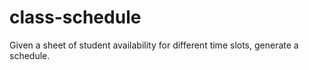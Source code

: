 # class-schedule
Given a sheet of student availability for different time slots, generate a schedule.
